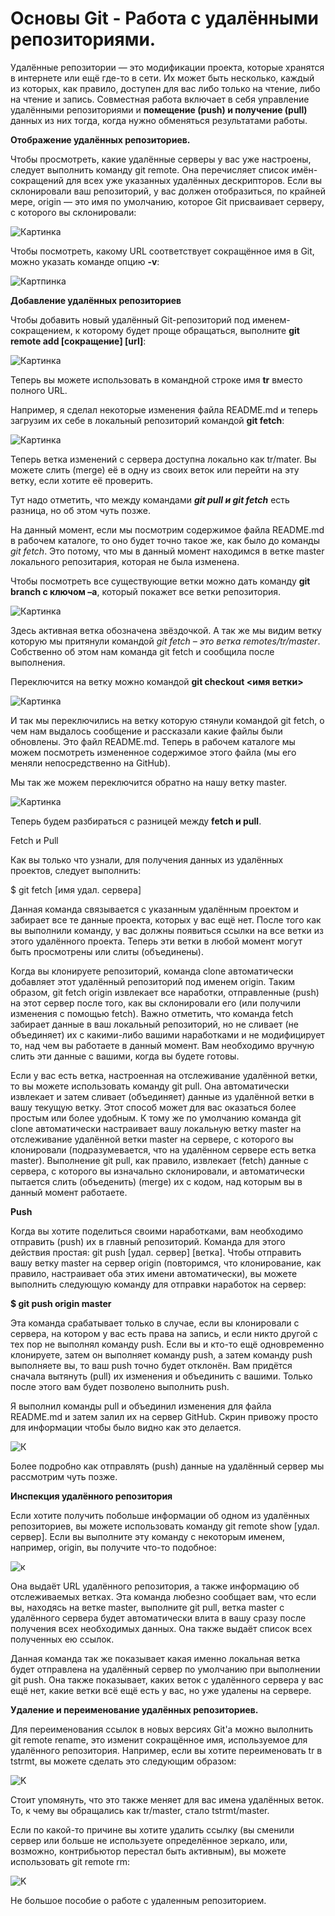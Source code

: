 # Основы Git - Работа с удалёнными репозиториями.

Удалённые репозитории — это модификации проекта, которые хранятся в интернете или ещё где-то в сети. Их может быть несколько, каждый из которых, как правило, доступен для вас либо только на чтение, либо на чтение и запись. Совместная работа включает в себя управление удалёнными репозиториями и **помещение (push) и получение (pull)** данных из них тогда, когда нужно обменяться результатами работы.

**Отображение удалённых репозиториев.**

Чтобы просмотреть, какие удалённые серверы у вас уже настроены, следует выполнить команду git remote. Она перечисляет список имён-сокращений для всех уже указанных удалённых дескрипторов. Если вы склонировали ваш репозиторий, у вас должен отобразиться, по крайней мере, origin — это имя по умолчанию, которое Git присваивает серверу, с которого вы склонировали:

![Картинка](R.png)

Чтобы посмотреть, какому URL соответствует сокращённое имя в Git, можно указать команде опцию **-v**:

![Картпинка](r1.png)

**Добавление удалённых репозиториев**

Чтобы добавить новый удалённый Git-репозиторий под именем-сокращением, к которому будет проще обращаться, выполните **git remote add [сокращение] [url]**:

![Картинка](r2.png)

Теперь вы можете использовать в командной строке имя **tr** вместо полного URL.

Например, я сделал некоторые изменения файла README.md и теперь загрузим их себе в локальный репозиторий командой **git fetch**:

![Картинка](r3.png)

Теперь ветка изменений с сервера доступна локально как tr/mater. Вы можете слить (merge) её в одну из своих веток или перейти на эту ветку, если хотите её проверить.

Тут надо отметить, что между командами ***git pull и git fetch*** есть разница, но об этом чуть позже.

На данный момент, если мы посмотрим содержимое файла README.md в рабочем каталоге, то оно будет точно такое же, как было до команды _git fetch_. Это потому, что мы в данный момент находимся в ветке master локального репозитария, которая не была изменена.

Чтобы посмотреть все существующие ветки можно дать команду **git branch с ключом –a**, который покажет все ветки репозитория.

![Картинка](r4.png)

Здесь активная ветка обозначена звёздочкой. А так же мы видим ветку которую мы притянули командой *git fetch – это ветка remotes/tr/master*. Собственно об этом нам команда git fetch и сообщила после выполнения.

Переключится на ветку можно командой **git checkout <имя ветки>**

![Картинка](r5.png)

И так мы переключились на ветку которую стянули командой git fetch, о чем нам выдалось сообщение и рассказали какие файлы были обновлены. Это файл README.md. Теперь в рабочем каталоге мы можем посмотреть измененное содержимое этого файла (мы его меняли непосредственно на GitHub).

Мы так же можем переключится обратно на нашу ветку master.

![Картинка](r6.png)

Теперь будем разбираться с разницей между **fetch и pull**.

Fetch и Pull

Как вы только что узнали, для получения данных из удалённых проектов, следует выполнить:

$ git fetch [имя удал. сервера]

Данная команда связывается с указанным удалённым проектом и забирает все те данные проекта, которых у вас ещё нет. После того как вы выполнили команду, у вас должны появиться ссылки на все ветки из этого удалённого проекта. Теперь эти ветки в любой момент могут быть просмотрены или слиты (объединены).

Когда вы клонируете репозиторий, команда clone автоматически добавляет этот удалённый репозиторий под именем origin. Таким образом, git fetch origin извлекает все наработки, отправленные (push) на этот сервер после того, как вы склонировали его (или получили изменения с помощью fetch). Важно отметить, что команда fetch забирает данные в ваш локальный репозиторий, но не сливает (не объединяет) их с какими-либо вашими наработками и не модифицирует то, над чем вы работаете в данный момент. Вам необходимо вручную слить эти данные с вашими, когда вы будете готовы.

Если у вас есть ветка, настроенная на отслеживание удалённой ветки, то вы можете использовать команду git pull. Она автоматически извлекает и затем сливает (объединяет) данные из удалённой ветки в вашу текущую ветку. Этот способ может для вас оказаться более простым или более удобным. К тому же по умолчанию команда git clone автоматически настраивает вашу локальную ветку master на отслеживание удалённой ветки master на сервере, с которого вы клонировали (подразумевается, что на удалённом сервере есть ветка master). Выполнение git pull, как правило, извлекает (fetch) данные с сервера, с которого вы изначально склонировали, и автоматически пытается слить (объеденить) (merge) их с кодом, над которым вы в данный момент работаете.

**Push**

Когда вы хотите поделиться своими наработками, вам необходимо отправить (push) их в главный репозиторий. Команда для этого действия простая: git push [удал. сервер] [ветка]. Чтобы отправить вашу ветку master на сервер origin (повторимся, что клонирование, как правило, настраивает оба этих имени автоматически), вы можете выполнить следующую команду для отправки наработок на сервер:

**$ git push origin master**

Эта команда срабатывает только в случае, если вы клонировали с сервера, на котором у вас есть права на запись, и если никто другой с тех пор не выполнял команду push. Если вы и кто-то ещё одновременно клонируете, затем он выполняет команду push, а затем команду push выполняете вы, то ваш push точно будет отклонён. Вам придётся сначала вытянуть (pull) их изменения и объединить с вашими. Только после этого вам будет позволено выполнить push.

Я выполнил команды pull и объединил изменения для файла README.md и затем залил их на сервер GitHub. Скрин привожу просто для информации чтобы было видно как это делается.

![К](r7.png)

Более подробно как отправлять (push) данные на удалённый сервер мы рассмотрим чуть позже.

**Инспекция удалённого репозитория**

Если хотите получить побольше информации об одном из удалённых репозиториев, вы можете использовать команду git remote show [удал. сервер]. Если вы выполните эту команду с некоторым именем, например, origin, вы получите что-то подобное:

![к](r8.png)

Она выдаёт URL удалённого репозитория, а также информацию об отслеживаемых ветках. Эта команда любезно сообщает вам, что если вы, находясь на ветке master, выполните git pull, ветка master с удалённого сервера будет автоматически влита в вашу сразу после получения всех необходимых данных. Она также выдаёт список всех полученных ею ссылок.

Данная команда так же показывает какая именно локальная ветка будет отправлена на удалённый сервер по умолчанию при выполнении git push. Она также показывает, каких веток с удалённого сервера у вас ещё нет, какие ветки всё ещё есть у вас, но уже удалены на сервере.

**Удаление и переименование удалённых репозиториев.**

Для переименования ссылок в новых версиях Git'а можно вылолнить git remote rename, это изменит сокращённое имя, используемое для удалённого репозитория. Например, если вы хотите переименовать tr в tstrmt, вы можете сделать это следующим образом:

![K](r9.png)

Стоит упомянуть, что это также меняет для вас имена удалённых веток. То, к чему вы обращались как tr/master, стало tstrmt/master.

Если по какой-то причине вы хотите удалить ссылку (вы сменили сервер или больше не используете определённое зеркало, или, возможно, контрибьютор перестал быть активным), вы можете использовать git remote rm:

![K](r10.png)

Не большое пособие о работе с удаленным репозиторием.